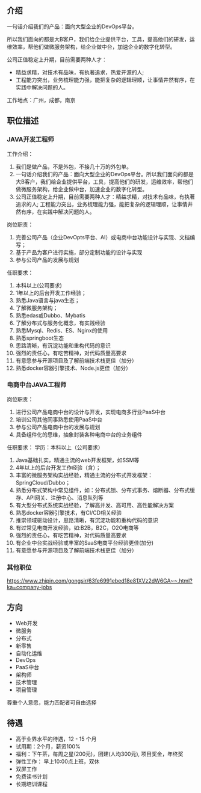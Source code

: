 ## 介绍
一句话介绍我们的产品：面向大型企业的DevOps平台。

所以我们面向的都是大B客户，我们给企业提供平台，工具，提高他们的研发，运维效率，帮他们做微服务架构，给企业做中台，加速企业的数字化转型。

公司正值稳定上升期，目前需要两种人才：

- 精益求精，对技术有品味，有执著追求，热爱开源的人; 
- 工程能力突出，业务梳理能力强，能把复杂的逻辑理顺，让事情井然有序，在实践中解决问题的人。

工作地点：广州，成都，南京

## 职位描述

### JAVA开发工程师

工作介绍：
1. 我们是做产品，不是外包，不接几十万的外包单。
2. 一句话介绍我们的产品：面向大型企业的DevOps平台。所以我们面向的都是大B客户，我们给企业提供平台，工具，提高他们的研发，运维效率，帮他们做微服务架构，给企业做中台，加速企业的数字化转型。
3. 公司正值稳定上升期，目前需要两种人才：精益求精，对技术有品味，有执著追求的人; 工程能力突出，业务梳理能力强，能把复杂的逻辑理顺，让事情井然有序，在实践中解决问题的人。

岗位职责：
1. 完善公司产品（企业DevOpts平台、AI）或电商中台功能设计与实现、文档编写；
2. 基于产品为客户进行实施，部分定制功能的设计与实现
3. 参与公司产品的发展与规划

任职要求：
1. 本科以上(公司要求)
2. 1年以上的后台开发工作经验；
3. 熟悉Java语言与java生态；
4. 了解微服务架构；
5. 熟悉edas或Dubbo、Mybatis
6. 了解分布式与服务化概念，有实践经验
7. 熟悉Mysql、Redis、ES、Nginx的使用
8. 熟悉springboot生态
9. 思路清晰，有沉淀功能和重构代码的意识
10. 强烈的责任心，有吃苦精神，对代码质量高要求
11. 有意愿参与开源项目及了解前端技术栈更佳（加分）
12. 熟悉docker容器引擎技术、Node.js更佳（加分）

### 电商中台JAVA工程师

岗位职责：
1. 进行公司产品电商中台的设计与开发，实现电商多行业PaaS中台
2. 培训公司其他同事熟悉使用PaaS中台
3. 参与公司产品电商中台的发展与规划
4. 具备组件化的思维，抽象封装各种电商中台的业务组件


任职要求：
学历：本科以上（公司要求）

1. Java基础扎实，精通主流的web开发框架，如SSM等
2. 4年以上的后台开发工作经验（含）；
3. 丰富的微服务架构实战经验，精通主流的分布式开发框架：SpringCloud/Dubbo；
4. 熟悉分布式架构中常见组件，如：分布式锁、分布式事务、熔断器、分布式缓存、API网关、注册中心、消息队列等
5. 有大型分布式系统实战经验，了解高并发、高可用、高性能解决方案
6. 熟悉docker容器引擎技术，有CI/CD相关经验
7. 推崇领域驱动设计，思路清晰，有沉淀功能和重构代码的意识
8. 有过常见电商开发经验，如:B2B，B2C，O2O电商等
9. 强烈的责任心，有吃苦精神，对代码质量高要求
10. 有企业中台实战经验或丰富的SaaS电商平台经验更佳(加分)
11. 有意愿参与开源项目及了解前端技术栈更佳（加分）

### 其他职位

https://www.zhipin.com/gongsir/63fe6991ebed18e81XVz2dW6GA~~.html?ka=company-jobs

## 方向

- Web开发
- 微服务
- 分布式
- 新零售
- 自动化运维
- DevOps
- PaaS中台
- 架构师
- 技术管理
- 项目管理

尊重个人意愿，能力匹配者可自由选择

## 待遇

- 高于业界水平的待遇，12 - 15 个月
- 试用期：2个月，薪资100%
- 福利：下午茶，每周之星(200元)，团建(人均300元), 项目奖金，年终奖
- 弹性工作： 早上10:00点上班，双休
- 双屏工作
- 免费读书计划
- 长期培训课程
